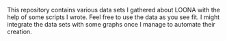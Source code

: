 This repository contains various data sets I gathered about LOONA with the help 
of some scripts I wrote. Feel free to use the data as you see fit. I might 
integrate the data sets with some graphs once I manage to automate their 
creation.
